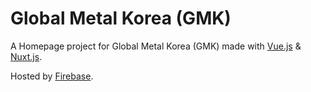 # Global Metal Korea (GMK)

A Homepage project for Global Metal Korea (GMK) made with [Vue.js](https://vuejs.org/) & [Nuxt.js](https://nuxtjs.org).

Hosted by [Firebase](firebase.google.com).